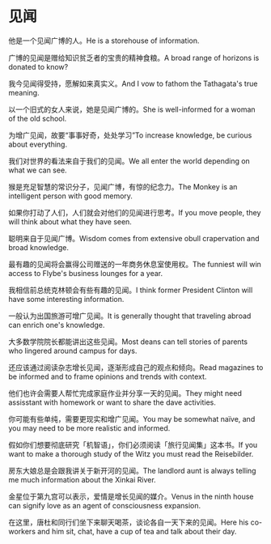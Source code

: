 # 见闻

<p><span class="chinese">他是一个见闻广博的人。</span><span class="english">He is a storehouse of information.</span></p>

<p><span class="chinese">广博的见闻是赠给知识贫乏者的宝贵的精神食粮。</span><span class="english">A broad range of horizons is donated to know?</span></p>

<p><span class="chinese">我今见闻得受持，愿解如来真实义。</span><span class="english">And I vow to fathom the Tathagata's true meaning.</span></p>

<p><span class="chinese">以一个旧式的女人来说，她是见闻广博的。</span><span class="english">She is well-informed for a woman of the old school.</span></p>

<p><span class="chinese">为增广见闻，故要“事事好奇，处处学习”</span><span class="english">To increase knowledge, be curious about everything.</span></p>

<p><span class="chinese">我们对世界的看法来自于我们的见闻。</span><span class="english">We all enter the world depending on what we can see.</span></p>

<p><span class="chinese">猴是充足智慧的常识分子，见闻广博，有惊的纪念力。</span><span class="english">The Monkey is an intelligent person with good memory.</span></p>

<p><span class="chinese">如果你打动了人们，人们就会对他们的见闻进行思考。</span><span class="english">If you move people, they will think about what they have seen.</span></p>

<p><span class="chinese">聪明来自于见闻广博。</span><span class="english">Wisdom comes from extensive obull crapervation and broad knowledge.</span></p>

<p><span class="chinese">最有趣的见闻将会赢得公司赠送的一年商务休息室使用权。</span><span class="english">The funniest will win access to Flybe's business lounges for a year.</span></p>

<p><span class="chinese">我相信前总统克林顿会有些有趣的见闻。</span><span class="english">I think former President Clinton will have some interesting information.</span></p>

<p><span class="chinese">一般认为出国旅游可增广见闻。</span><span class="english">It is generally thought that traveling abroad can enrich one's knowledge.</span></p>

<p><span class="chinese">大多数学院院长都能讲出这些见闻。</span><span class="english">Most deans can tell stories of parents who lingered around campus for days.</span></p>

<p><span class="chinese">还应该通过阅读杂志增长见闻，逐渐形成自己的观点和倾向。</span><span class="english">Read magazines to be informed and to frame opinions and trends with context.</span></p>

<p><span class="chinese">他们也许会需要人帮忙完成家庭作业并分享一天的见闻。</span><span class="english">They might need assisstant with homework or want to share the dave activities.</span></p>

<p><span class="chinese">你可能有些单纯，需要更现实和增广见闻。</span><span class="english">You may be somewhat naïve, and you may need to be more realistic and informed.</span></p>

<p><span class="chinese">假如你们想要彻底研究「机智语」，你们必须阅读「旅行见闻集」这本书。</span><span class="english">If you want to make a thorough study of the Witz you must read the Reisebilder.</span></p>

<p><span class="chinese">房东大娘总是会跟我讲关于新开河的见闻。</span><span class="english">The landlord aunt is always telling me much information about the Xinkai River.</span></p>

<p><span class="chinese">金星位于第九宫可以表示，爱情是增长见闻的媒介。</span><span class="english">Venus in the ninth house can signify love as an agent of consciousness expansion.</span></p>

<p><span class="chinese">在这里，唐杜和同行们坐下来聊天喝茶，谈论各自一天下来的见闻。</span><span class="english">Here his co-workers and him sit, chat, have a cup of tea and talk about their day.</span></p>

